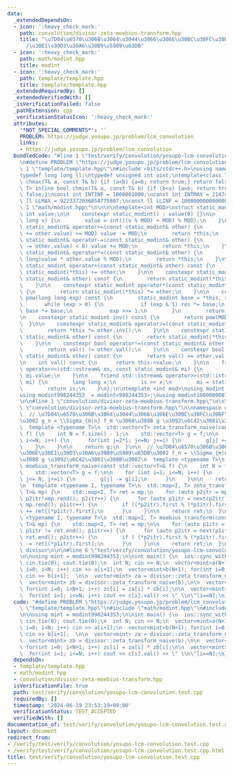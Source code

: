 ```yaml
---
data:
  _extendedDependsOn:
  - icon: ':heavy_check_mark:'
    path: convolution/divisor-zeta-moebius-transform.hpp
    title: "\u7D04\u6570\u306B\u3064\u3044\u3066\u306E\u30BC\u30FC\u30BF\u5909\u63DB\
      /\u30E1\u30D3\u30A6\u30B9\u5909\u63DB"
  - icon: ':heavy_check_mark:'
    path: math/modint.hpp
    title: modint
  - icon: ':heavy_check_mark:'
    path: template/template.hpp
    title: template/template.hpp
  _extendedRequiredBy: []
  _extendedVerifiedWith: []
  _isVerificationFailed: false
  _pathExtension: cpp
  _verificationStatusIcon: ':heavy_check_mark:'
  attributes:
    '*NOT_SPECIAL_COMMENTS*': ''
    PROBLEM: https://judge.yosupo.jp/problem/lcm_convolution
    links:
    - https://judge.yosupo.jp/problem/lcm_convolution
  bundledCode: "#line 1 \"test/verify/convolution/yosupo-lcm-convolution.test.cpp\"\
    \n#define PROBLEM \"https://judge.yosupo.jp/problem/lcm_convolution\"\n\n#line\
    \ 1 \"template/template.hpp\"\n#include <bits/stdc++.h>\nusing namespace std;\n\
    typedef long long ll;\ntypedef unsigned int uint;\ntemplate<class T> inline bool\
    \ chmax(T& a, const T& b) {if (a<b) {a=b; return true;} return false;}\ntemplate<class\
    \ T> inline bool chmin(T& a, const T& b) {if (b<a) {a=b; return true;} return\
    \ false;}\nconst int INTINF = 1000001000;\nconst int INTMAX = 2147483647;\nconst\
    \ ll LLMAX = 9223372036854775807;\nconst ll LLINF = 1000000000000000000;\n#line\
    \ 1 \"math/modint.hpp\"\n\n\n\ntemplate<int MOD>\nstruct static_modint {\n   \
    \ int value;\n\n    constexpr static_modint() : value(0) {}\n\n    constexpr static_modint(long\
    \ long v) {\n        value = int(((v % MOD) + MOD) % MOD);\n    }\n\n    constexpr\
    \ static_modint& operator+=(const static_modint& other) {\n        if ((value\
    \ += other.value) >= MOD) value -= MOD;\n        return *this;\n    }\n\n    constexpr\
    \ static_modint& operator-=(const static_modint& other) {\n        if ((value\
    \ -= other.value) < 0) value += MOD;\n        return *this;\n    }\n\n    constexpr\
    \ static_modint& operator*=(const static_modint& other) {\n        value = int((long\
    \ long)value * other.value % MOD);\n        return *this;\n    }\n\n    constexpr\
    \ static_modint operator+(const static_modint& other) const {\n        return\
    \ static_modint(*this) += other;\n    }\n\n    constexpr static_modint operator-(const\
    \ static_modint& other) const {\n        return static_modint(*this) -= other;\n\
    \    }\n\n    constexpr static_modint operator*(const static_modint& other) const\
    \ {\n        return static_modint(*this) *= other;\n    }\n\n    constexpr static_modint\
    \ pow(long long exp) const {\n        static_modint base = *this, res = 1;\n \
    \       while (exp > 0) {\n            if (exp & 1) res *= base;\n           \
    \ base *= base;\n            exp >>= 1;\n        }\n        return res;\n    }\n\
    \n    constexpr static_modint inv() const {\n        return pow(MOD - 2);\n  \
    \  }\n\n    constexpr static_modint& operator/=(const static_modint& other) {\n\
    \        return *this *= other.inv();\n    }\n\n    constexpr static_modint operator/(const\
    \ static_modint& other) const {\n        return static_modint(*this) /= other;\n\
    \    }\n\n    constexpr bool operator!=(const static_modint& other) const {\n\
    \        return val() != other.val();\n    }\n\n    constexpr bool operator==(const\
    \ static_modint& other) const {\n        return val() == other.val();\n    }\n\
    \n    int val() const {\n      return this->value;\n    }\n\n    friend std::ostream&\
    \ operator<<(std::ostream& os, const static_modint& mi) {\n        return os <<\
    \ mi.value;\n    }\n\n    friend std::istream& operator>>(std::istream& is, static_modint&\
    \ mi) {\n        long long x;\n        is >> x;\n        mi = static_modint(x);\n\
    \        return is;\n    }\n};\n\ntemplate <int mod>\nusing modint = static_modint<mod>;\n\
    using modint998244353  = modint<998244353>;\nusing modint1000000007 = modint<1000000007>;\n\
    \n\n#line 1 \"convolution/divisor-zeta-moebius-transform.hpp\"\n\n\n\n#line 5\
    \ \"convolution/divisor-zeta-moebius-transform.hpp\"\n\nnamespace divisor {\n\
    \  // \u7D04\u6570\u306B\u3064\u3044\u3066\u306E\u30BC\u30FC\u30BF\u5909\u63DB\
    \u3002 g_n = \\Sigma_{m|n} f_m \u306A\u308B g \u3092\u6C42\u3081\u308B\u3002\n\
    \  template <typename T>\n  std::vector<T> zeta_transform_naive(const std::vector<T>&\
    \ f) {\n    int N = f.size() - 1;\n    std::vector<T> g = f;\n\n    for(int i=1;\
    \ i<=N; i++) {\n      for(int j=2*i; j<=N; j+=i) {\n        g[j] += f[i];\n  \
    \    }\n    }\n\n    return g;\n  }\n\n  // \u7D04\u6570\u306B\u3064\u3044\u3066\
    \u306E\u30E1\u30D3\u30A6\u30B9\u5909\u63DB\u3002 f_n = \\Sigma_{m|n} g_m \u306A\
    \u308B g \u3092\u6C42\u3081\u308B\u3002\n  template <typename T>\n  std::vector<T>\
    \ moebius_transform_naive(const std::vector<T>& f) {\n    int N = f.size() - 1;\n\
    \    std::vector<T> g = f;\n\n    for (int i=1; i<=N; i++) {\n      for (int j=i*2;\
    \ j<= N; j+=i) {\n        g[j] -= g[i];\n      }\n    }\n\n    return g;\n  }\n\
    \n  template <typename I, typename T>\n  std::map<I, T> zeta_transform(const std::map<I,\
    \ T>& mp) {\n    std::map<I, T> ret = mp;\n    for (auto p2itr = mp.rbegin();\
    \ p2itr!=mp.rend(); p2itr++) {\n      for (auto p1itr = next(p2itr); p1itr !=\
    \ mp.rend(); p1itr++) {\n        if ((*p2itr).first % (*p1itr).first == 0) ret[(*p2itr).first]\
    \ += ret[(*p1itr).first];\n      }\n    }\n\n    return ret;\n  }\n\n\n  template\
    \ <typename I, typename T>\n  std::map<I, T> moebius_transform(const std::map<I,\
    \ T>& mp) {\n    std::map<I, T> ret = mp;\n\n    for (auto p1itr = ret.begin();\
    \ p1itr != ret.end(); p1itr++) {\n      for (auto p2itr = next(p1itr); p2itr !=\
    \ ret.end(); p2itr++) {\n        if ( (*p2itr).first % (*p1itr).first == 0) ret[(*p2itr).first]\
    \ -= ret[(*p1itr).first];\n      }\n    }\n\n    return ret;\n  }\n} // namespace\
    \ divisor\n\n\n#line 6 \"test/verify/convolution/yosupo-lcm-convolution.test.cpp\"\
    \n\nusing mint = modint998244353;\n\nint main() {\n  ios::sync_with_stdio(0);\
    \ cin.tie(0); cout.tie(0);\n  int N; cin >> N;\n  vector<mint>a(N+1); for(int\
    \ i=0; i<N; i++) cin >> a[i+1];\n  vector<mint>b(N+1); for(int i=0; i<N; i++)\
    \ cin >> b[i+1];  \n\n  vector<mint> za = divisor::zeta_transform_naive(a);\n\
    \  vector<mint> zb = divisor::zeta_transform_naive(b);\n\n  vector<mint> zc(N+1);\
    \ for(int i=0; i<N+1; i++) zc[i] = za[i] * zb[i];\n\n  vector<mint> c = divisor::moebius_transform_naive(zc);\n\
    \  for(int i=1; i<=N; i++) cout << c[i].val() << \" \\n\"[i==N];\n}\n"
  code: "#define PROBLEM \"https://judge.yosupo.jp/problem/lcm_convolution\"\n\n#include\
    \ \"template/template.hpp\"\n#include \"math/modint.hpp\"\n#include \"convolution/divisor-zeta-moebius-transform.hpp\"\
    \n\nusing mint = modint998244353;\n\nint main() {\n  ios::sync_with_stdio(0);\
    \ cin.tie(0); cout.tie(0);\n  int N; cin >> N;\n  vector<mint>a(N+1); for(int\
    \ i=0; i<N; i++) cin >> a[i+1];\n  vector<mint>b(N+1); for(int i=0; i<N; i++)\
    \ cin >> b[i+1];  \n\n  vector<mint> za = divisor::zeta_transform_naive(a);\n\
    \  vector<mint> zb = divisor::zeta_transform_naive(b);\n\n  vector<mint> zc(N+1);\
    \ for(int i=0; i<N+1; i++) zc[i] = za[i] * zb[i];\n\n  vector<mint> c = divisor::moebius_transform_naive(zc);\n\
    \  for(int i=1; i<=N; i++) cout << c[i].val() << \" \\n\"[i==N];\n}"
  dependsOn:
  - template/template.hpp
  - math/modint.hpp
  - convolution/divisor-zeta-moebius-transform.hpp
  isVerificationFile: true
  path: test/verify/convolution/yosupo-lcm-convolution.test.cpp
  requiredBy: []
  timestamp: '2024-06-19 23:53:19+09:00'
  verificationStatus: TEST_ACCEPTED
  verifiedWith: []
documentation_of: test/verify/convolution/yosupo-lcm-convolution.test.cpp
layout: document
redirect_from:
- /verify/test/verify/convolution/yosupo-lcm-convolution.test.cpp
- /verify/test/verify/convolution/yosupo-lcm-convolution.test.cpp.html
title: test/verify/convolution/yosupo-lcm-convolution.test.cpp
---
```

